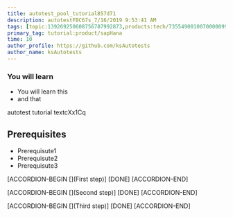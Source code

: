 ```yaml
---
title: autotest_pool_tutorial857d71
description: autotestFBC67s_7/16/2019 9:53:41 AM
tags: [topic:139269250608756787992873,products:tech/73554900100700000996,tutorial:experience/advanced]
primary_tag: tutorial:product/sapHana
time: 10
author_profile: https://github.com/ksAutotests
author_name: ksAutotests
---
```

### You will learn
- You will learn this
- and that

autotest tutorial textcXx1Cq

## Prerequisites
- Prerequisute1
- Prerequisute2
- Prerequisute3

[ACCORDION-BEGIN [](First step)]
[DONE]
[ACCORDION-END]

[ACCORDION-BEGIN [](Second step)]
[DONE]
[ACCORDION-END]

[ACCORDION-BEGIN [](Third step)]
[DONE]
[ACCORDION-END]

